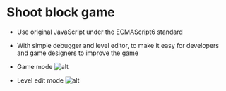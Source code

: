 # Shoot block game
- Use original JavaScript under the ECMAScript6 standard
- With simple debugger and level editor, to make it easy for developers and game designers to improve the game

- Game mode
![alt](https://s3.gifyu.com/images/game1.gif)

- Level edit mode
![alt](https://s3.gifyu.com/images/level-editor.gif)

